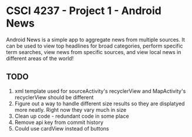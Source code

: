 # CSCI 4237 - Project 1 - Android News
Android News is a simple app to aggregate news from multiple sources. It can be used to view top headlines for broad categories, perform specific term searches, view news from specific sources, and view local news in different areas of the world!

## TODO
1. xml template used for sourceActivity's recyclerView and MapActivity's recyclerView should be different
2. Figure out a way to handle different size results so they are displatyed more neatly. Right now they vary much in size
3. Clean up code - redundant code in some place
4. Remove api key from commit history
5. Could use cardView instead of buttons
